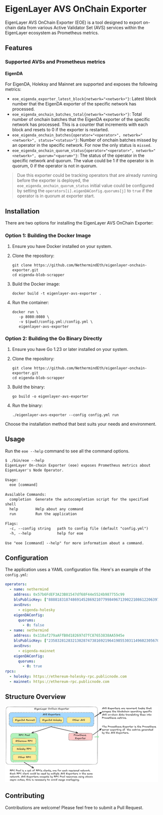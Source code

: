 # EigenLayer AVS OnChain Exporter

EigenLayer AVS OnChain Exporter (EOE) is a tool designed to export on-chain data from various Active Validator Set (AVS) services within the EigenLayer ecosystem as Prometheus metrics.

## Features

### Supported AVSs and Prometheus metrics

#### EigenDA

For EigenDA, Holeksy and Mainnet are supported and exposes the following metrics:

- `eoe_eigenda_exporter_latest_block{network="<network>"}`: Latest block number that the EigenDA exporter of the specific network has processed.
- `eoe_eigenda_onchain_batches_total{network="<network>"}`: Total number of onchain batches that the EigenDA exporter of the specific network has processed. This is a counter that increments with each block and resets to 0 if the exporter is restarted.
- `eoe_eigenda_onchain_batches{operator="<operator>", network="<network>", status="<status>"}`: Number of onchain batches missed by an operator in the specific network. For now the only status is `missed`.
- `eoe_eigenda_onchain_quorum_status{operator="<operator>", network="<network>", quorum="<quorum>"}`: The status of the operator in the specific network and quorum. The value could be 1 if the operator is in quorum, 0 if the operator is not in quorum.

> Due this exporter could be tracking operators that are already running before the exporter is deployed, the `eoe_eigenda_onchain_quorum_status` initial value could be configured by setting the `operators[i].eigenDAConfig.quorums[j]` to `true` if the operator is in quorum at exporter start.

## Installation

There are two options for installing the EigenLayer AVS OnChain Exporter:

### Option 1: Building the Docker Image

1. Ensure you have Docker installed on your system.
2. Clone the repository:

   ```shell
   git clone https://github.com/NethermindEth/eigenlayer-onchain-exporter.git
   cd eigenda-blob-scrapper
   ```

3. Build the Docker image:

   ```shell
   docker build -t eigenlayer-avs-exporter .
   ```

4. Run the container:

   ```shell
   docker run \
      -p 8080:8080 \
      -v $(pwd)/config.yml:/config.yml \
      eigenlayer-avs-exporter
   ```

### Option 2: Building the Go Binary Directly

1. Ensure you have Go 1.23 or later installed on your system.
2. Clone the repository:

   ```shell
   git clone https://github.com/NethermindEth/eigenlayer-onchain-exporter.git
   cd eigenda-blob-scrapper
   ```

3. Build the binary:

   ```shell
   go build -o eigenlayer-avs-exporter
   ```

4. Run the binary:

   ```shell
   ./eigenlayer-avs-exporter --config config.yml run
   ```

Choose the installation method that best suits your needs and environment.

## Usage

Run the `eoe --help` command to see all the command options.

```shell
$ ./bin/eoe --help
EigenLayer On-chain Exporter (eoe) exposes Prometheus metrics about EigenLayer's Node Operator.

Usage:
  eoe [command]

Available Commands:
  completion  Generate the autocompletion script for the specified shell
  help        Help about any command
  run         Run the application

Flags:
  -c, --config string   path to config file (default "config.yml")
  -h, --help            help for eoe

Use "eoe [command] --help" for more information about a command.
```

## Configuration

The application uses a YAML configuration file. Here's an example of the `config.yml`:

```yaml
operators:
  - name: nethermind
    address: 0x57b6FdEF3A23B81547df68F44e5524b987755c99
    blsPublicKey: ["8888183187486914528692107799849671390221086122063975348075796070706039667533", "1162660161480410110225128994312394399428655142287492115882227161635275660953"]
    avsEnvs:
      - eigenda-holesky
    eigenDAConfig:
      quorums:
        - 0: false
  - name: nethermind
    address: 0x110af279aAFfB0d182697d7fC87653838AA5945e
    blsPublicKey: ["2358328128321302874738169219641985530311496023056707902743599195833986584402", "20423525555617668586476030951095516580576618542850420469015501514067149320880"]
    avsEnvs:
      - eigenda-mainnet
    eigenDAConfig:
      quorums:
        - 0: true
rpcs:
  - holesky: https://ethereum-holesky-rpc.publicnode.com
  - mainnet: https://ethereum-rpc.publicnode.com
```

## Structure Overview

![diagram](./img/eoe-diagram.png)

## Contributing

Contributions are welcome! Please feel free to submit a Pull Request.
